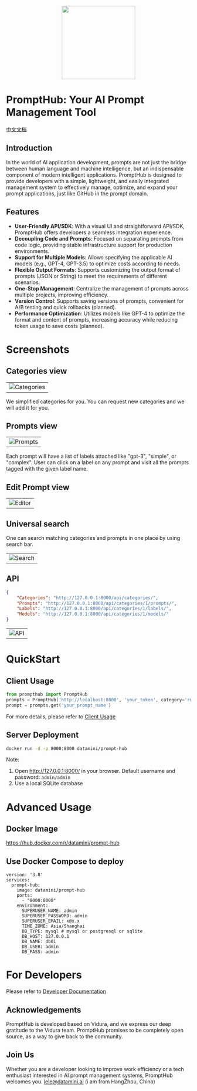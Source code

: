 

<p align="center">
    <img src="https://prompt-hub.oss-cn-shanghai.aliyuncs.com/prompt-hub-logo11.png" width="200px"/>
</p>

# PromptHub: Your AI Prompt Management Tool

[中文文档](README_CN.md) 

## Introduction

In the world of AI application development, prompts are not just the bridge between human language and machine intelligence, but an indispensable component of modern intelligent applications. PromptHub is designed to provide developers with a simple, lightweight, and easily integrated management system to effectively manage, optimize, and expand your prompt applications, just like GitHub in the prompt domain.

## Features
- **User-Friendly API/SDK**: With a visual UI and straightforward API/SDK, PromptHub offers developers a seamless integration experience.
- **Decoupling Code and Prompts**: Focused on separating prompts from code logic, providing stable infrastructure support for production environments.
- **Support for Multiple Models**: Allows specifying the applicable AI models (e.g., GPT-4, GPT-3.5) to optimize costs according to needs.
- **Flexible Output Formats**: Supports customizing the output format of prompts (JSON or String) to meet the requirements of different scenarios.
- **One-Stop Management**: Centralize the management of prompts across multiple projects, improving efficiency.
- **Version Control**: Supports saving versions of prompts, convenient for A/B testing and quick rollbacks (planned).
- **Performance Optimization**: Utilizes models like GPT-4 to optimize the format and content of prompts, increasing accuracy while reducing token usage to save costs (planned). 


# Screenshots



## Categories view
<table><tr><td><img src="./screens/categories.png" alt="Categories"/></td></tr></table>

We simplified categories for you. You can request new categories and we will add it for you.

## Prompts view
<table><tr><td><img src="./screens/prompts.png" alt="Prompts"/></td></tr></table>

Each prompt will have a list of labels attached like "gpt-3", "simple", or "complex". User can click on a label on any prompt and visit all the prompts tagged with the given label name. 

## Edit Prompt view
<table><tr><td><img src="./screens/edit_prompt.png" alt="Editor"/></td></tr></table>


## Universal search
One can search matching categories and prompts in one place by using search bar.
<table><tr><td><img src="./screens/search.png" alt="Search"/></td></tr></table>

## API

```json
{
    "Categories": "http://127.0.0.1:8000/api/categories/",
    "Prompts": "http://127.0.0.1:8000/api/categories/1/prompts/",
    "Labels": "http://127.0.0.1:8000/api/categories/1/labels/",
    "Models": "http://127.0.0.1:8000/api/categories/1/models/"
}
```

<table><tr><td><img src="./screens/api.png" alt="API"/></td></tr></table>


# QuickStart

## Client Usage

```python
from prompthub import PromptHub
prompts = PromptHub('http://localhost:8000', 'your_token', category='rmb-prod')
prompt = prompts.get('your_prompt_name')
```

For more details, please refer to [Client Usage](client%2FREADME.md)


## Server Deployment

```bash
docker run -d -p 8000:8000 datamini/prompt-hub
```

Note:
1. Open http://127.0.0.1:8000/ in your browser. Default username and password: `admin/admin`
2. Use a local SQLite database

# Advanced Usage

## Docker Image

https://hub.docker.com/r/datamini/prompt-hub


## Use Docker Compose to deploy

```shell
version: '3.8'
services:
  prompt-hub:
    image: datamini/prompt-hub
    ports:
      - "8000:8000"
    environment:
      SUPERUSER_NAME: admin
      SUPERUSER_PASSWORD: admin
      SUPERUSER_EMAIL: x@x.x
      TIME_ZONE: Asia/Shanghai  
      DB_TYPE: mysql # mysql or postgresql or sqlite
      DB_HOST: 127.0.0.1
      DB_NAME: db01
      DB_USER: admin
      DB_PASS: admin
```

# For Developers

Please refer to [Developer Documentation](README4DEV.md)


## Acknowledgements
PromptHub is developed based on Vidura, and we express our deep gratitude to the Vidura team. PromptHub promises to be completely open source, as a way to give back to the community.

## Join Us

Whether you are a developer looking to improve work efficiency or a tech enthusiast interested in AI prompt management systems, PromptHub welcomes you.  lele@datamini.ai (i am from HangZhou, China)

